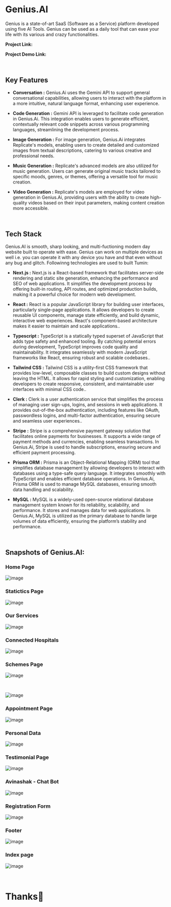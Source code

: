 # Genius.AI
Genius is a state-of-art SaaS (Software as a Service) platform developed using five AI Tools.
Genius can be used as a daily tool that can ease your life with its various and crazy functionalities.

**Project Link:** 

**Project Demo Link:** 

<br>

## Key Features

- **Conversation :** Genius.Ai uses the Gemini API to support general conversational capabilities, allowing users to interact with the platform in a more intuitive, natural language format, enhancing user experience.

- **Code Generation :** Gemini API is leveraged to facilitate code generation in Genius.Ai. This integration enables users to generate efficient, contextually relevant code snippets across various programming languages, streamlining the development process.

- **Image Generation :** For image generation, Genius.Ai integrates Replicate's models, enabling users to create detailed and customized images from textual descriptions, catering to various creative and professional needs.

- **Music Generation :** Replicate's advanced models are also utilized for music generation. Users can generate original music tracks tailored to specific moods, genres, or themes, offering a versatile tool for music creation.

- **Video Generation :** Replicate's models are employed for video generation in Genius.Ai, providing users with the ability to create high-quality videos based on their input parameters, making content creation more accessible.

<br>

## Tech Stack
Genius.AI is smooth, sharp looking, and multi-fuctioning modern day website built to operate with ease. Genius can work on multiple devices as well i.e. you can operate it with any device you have and that even without any bug and glitch.
Followinng technologies are used to built Tumin: 

- **Next.js :** Next.js is a React-based framework that facilitates server-side rendering and static site generation, enhancing the performance and SEO of web applications. It simplifies the development process by offering built-in routing, API routes, and optimized production builds, making it a powerful choice for modern web development.

- **React :** React is a popular JavaScript library for building user interfaces, particularly single-page applications. It allows developers to create reusable UI components, manage state efficiently, and build dynamic, interactive web experiences. React's component-based architecture makes it easier to maintain and scale applications..

- **Typescript :** TypeScript is a statically typed superset of JavaScript that adds type safety and enhanced tooling. By catching potential errors during development, TypeScript improves code quality and maintainability. It integrates seamlessly with modern JavaScript frameworks like React, ensuring robust and scalable codebases..

- **Tailwind CSS :** Tailwind CSS is a utility-first CSS framework that provides low-level, composable classes to build custom designs without leaving the HTML. It allows for rapid styling and customization, enabling developers to create responsive, consistent, and maintainable user interfaces with minimal CSS code..

- **Clerk :** Clerk is a user authentication service that simplifies the process of managing user sign-ups, logins, and sessions in web applications. It provides out-of-the-box authentication, including features like OAuth, passwordless logins, and multi-factor authentication, ensuring secure and seamless user experiences.. 

- **Stripe :** Stripe is a comprehensive payment gateway solution that facilitates online payments for businesses. It supports a wide range of payment methods and currencies, enabling seamless transactions. In Genius.Ai, Stripe is used to handle subscriptions, ensuring secure and efficient payment processing.

- **Prisma ORM :** Prisma is an Object-Relational Mapping (ORM) tool that simplifies database management by allowing developers to interact with databases using a type-safe query language. It integrates smoothly with TypeScript and enables efficient database operations. In Genius.Ai, Prisma ORM is used to manage MySQL databases, ensuring smooth data handling and scalability.

- **MySQL :** MySQL is a widely-used open-source relational database management system known for its reliability, scalability, and performance. It stores and manages data for web applications. In Genius.Ai, MySQL is utilized as the primary database to handle large volumes of data efficiently, ensuring the platform’s stability and performance.

<br>

## Snapshots of Genius.AI:

### Home Page
![image](../HomePage.png)

### Statictics Page
![image](https://i.ibb.co/RzMjr26/Screenshot-2024-01-07-015440.png)

### Our Services
![image](https://i.ibb.co/TLbc6F9/Screenshot-2024-01-07-015515.png)

### Connected Hospitals
![image](https://i.ibb.co/RNXTXXK/Screenshot-2024-01-07-015606.png)

### Schemes Page
![image](https://i.ibb.co/YjWcXMv/Screenshot-156.png)

<br>

![image](https://i.ibb.co/rF1d1qg/Screenshot-157.png)

### Appointment Page
![image](https://i.ibb.co/LSnv1Kt/Screenshot-2024-01-07-015825.png)

### Personal Data
![image](https://i.ibb.co/sbBMvcx/Screenshot-2024-01-07-015720.png)

### Testimonial Page
![image](https://i.ibb.co/xqsJgCk/Screenshot-2024-01-07-015644.png)

### Avinashak - Chat Bot
![image](https://i.ibb.co/KxtYgT7/Screenshot-161.png)

### Registration Form
![image](https://i.ibb.co/fd3t0qf/Screenshot-2024-01-07-015916.png)

### Footer 
![image](https://i.ibb.co/Bs6wRww/Screenshot-2024-01-07-015745.png)

### Index page 
![image](https://i.ibb.co/Q6Q8MhW/Screenshot-160.png)

<br>

# Thanks💖
